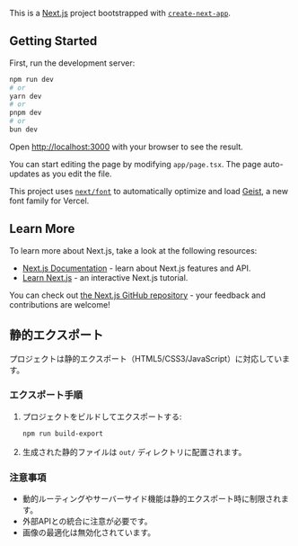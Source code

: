 This is a [Next.js](https://nextjs.org) project bootstrapped with [`create-next-app`](https://nextjs.org/docs/app/api-reference/cli/create-next-app).

## Getting Started

First, run the development server:

```bash
npm run dev
# or
yarn dev
# or
pnpm dev
# or
bun dev
```

Open [http://localhost:3000](http://localhost:3000) with your browser to see the result.

You can start editing the page by modifying `app/page.tsx`. The page auto-updates as you edit the file.

This project uses [`next/font`](https://nextjs.org/docs/app/building-your-application/optimizing/fonts) to automatically optimize and load [Geist](https://vercel.com/font), a new font family for Vercel.

## Learn More

To learn more about Next.js, take a look at the following resources:

- [Next.js Documentation](https://nextjs.org/docs) - learn about Next.js features and API.
- [Learn Next.js](https://nextjs.org/learn) - an interactive Next.js tutorial.

You can check out [the Next.js GitHub repository](https://github.com/vercel/next.js) - your feedback and contributions are welcome!

## 静的エクスポート

プロジェクトは静的エクスポート（HTML5/CSS3/JavaScript）に対応しています。

### エクスポート手順

1. プロジェクトをビルドしてエクスポートする:
   ```bash
   npm run build-export
   ```

2. 生成された静的ファイルは `out/` ディレクトリに配置されます。

### 注意事項

- 動的ルーティングやサーバーサイド機能は静的エクスポート時に制限されます。
- 外部APIとの統合に注意が必要です。
- 画像の最適化は無効化されています。

